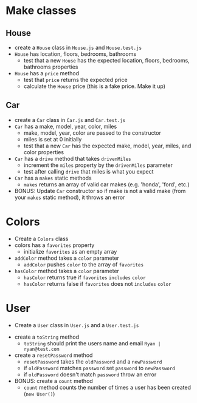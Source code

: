 # Make classes

## House

* create a `House` class in `House.js` and `House.test.js`
* `House` has location, floors, bedrooms, bathrooms
  * test that a new `House` has the expected
    location, floors, bedrooms, bathrooms properties
* `House` has a `price` method
  * test that `price` returns the expected price
  * calculate the `House` price (this is a fake price. Make it up)

## Car

* create a `Car` class in `Car.js` and `Car.test.js`
* `Car` has a make, model, year, color, miles
  * make, model, year, color are passed to the constructor
  * miles is set at 0 initially
  * test that a new `Car` has the expected
    make, model, year, miles, and color properties
* `Car` has a `drive` method that takes `drivenMiles`
  * increment the `miles` property by the `drivenMiles` parameter
  * test after calling `drive` that miles is what you expect
* `Car` has a `makes` static methods
  * `makes` returns an array of valid car makes
    (e.g. 'honda', 'ford', etc.)
* BONUS: Update `Car` constructor so if make is not a valid
  make (from your `makes` static method), it throws an error

# Colors

* Create a `Colors` class
* colors has a `favorites` property
  * initialize `favorites` as an empty array
* `addColor` method takes a `color` parameter
  * `addColor` pushes `color` to the array of `favorites`
* `hasColor` method takes a `color` parameter
  * `hasColor` returns true if `favorites` `includes` `color`
  * `hasColor` returns false if `favorites` does not `includes` `color`

# User

* Create a `User` class in `User.js` and a `User.test.js`
<!-- * a user has an id, name, email, and password -->
  <!-- * name, email, and password are passed into the constructor -->
  <!-- * id is generated (use the `uuid` module `npm i uuid`) -->
* create a `toString` method
  * `toString` should print the users name and email `Ryan | ryan@test.com`
* create a `resetPassword` method
  * `resetPassword` takes the `oldPassword` and a `newPassword`
  * if `oldPassword` matches `password` set `password` to `newPassword`
  * if `oldPassword` doesn't match `password` throw an error
* BONUS: create a `count` method
  * `count` method counts the number of times a user has been created (`new User()`)
